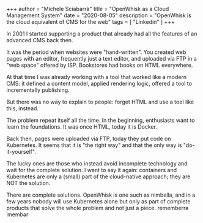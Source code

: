 +++
author = "Michele Sciabarrà"
title = "OpenWhisk as a Cloud Management System"
date = "2020-08-05"
description = "OpenWhisk is the cloud equivalent of CMS for the web"
tags = [ "Linkedin" ]
+++

In 2001 I started supporting a product that already had all the features of an advanced CMS back then.

It was the period when websites were "hand-written". You created web pages  with an editor, frequently just a text editor, and uploaded via FTP in a "web space" offered by ISP.  Bookstores had books on HTML everywhere.

At that time I was already working with a tool that worked like a modern CMS: it defined a content model, applied rendering logic, offered a tool to incrementally publishing. 

But there was no way to explain to people: forget HTML and use a tool like this, instead.

The problem repeat itself all the time. In the beginning, enthusiasts want to learn the foundations. It was once HTML, today it is Docker. 

Back then, pages were uploaded via FTP, today they put code on Kubernetes. It seems that it is "the right way" and that the only way is "do-it-yourself".

The lucky ones are those who instead avoid incomplete technology and wait for the complete  solution. I want to say it again:  containers and Kubernetes are only a (small) part of the cloud-native approach; they are NOT the solution.

There are complete solutions. OpenWhisk is one  such as nimbella, and in a few years nobody will use Kubernetes alone but only as part of complete products that solve the whole problem and not just a piece.
rememberrəˈmembər

<!--stackedit_data:
eyJoaXN0b3J5IjpbMTI0NDQ5NTg0M119
-->